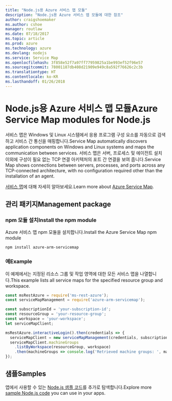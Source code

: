 ```yaml
---
title: "Node.js용 Azure 서비스 맵 모듈"
description: "Node.js용 Azure 서비스 맵 모듈에 대한 참조"
author: craigshoemaker
ms.author: cshoe
manager: routlaw
ms.date: 07/18/2017
ms.topic: article
ms.prod: azure
ms.technology: azure
ms.devlang: nodejs
ms.service: Service Map
ms.openlocfilehash: 3f858e52f7a97ff77959825a1be993ef52f96e57
ms.sourcegitcommit: 78001187db408d21909e949c8a592f76626c2c3b
ms.translationtype: HT
ms.contentlocale: ko-KR
ms.lasthandoff: 01/26/2018
---
```

# <a name="azure-service-map-modules-for-nodejs"></a><span data-ttu-id="8dfeb-103">Node.js용 Azure 서비스 맵 모듈</span><span class="sxs-lookup"><span data-stu-id="8dfeb-103">Azure Service Map modules for Node.js</span></span>

<span data-ttu-id="8dfeb-104">서비스 맵은 Windows 및 Linux 시스템에서 응용 프로그램 구성 요소를 자동으로 검색하고 서비스 간 통신을 매핑합니다.</span><span class="sxs-lookup"><span data-stu-id="8dfeb-104">Service Map automatically discovers application components on Windows and Linux systems and maps the communication between services.</span></span> <span data-ttu-id="8dfeb-105">서비스 맵은 서버, 프로세스 및 에이전트 설치 이외에 구성이 필요 없는 TCP 연결 아키텍처의 포트 간 연결을 보여 줍니다.</span><span class="sxs-lookup"><span data-stu-id="8dfeb-105">Service Map shows connections between servers, processes, and ports across any TCP-connected architecture, with no configuration required other than the installation of an agent.</span></span>

<span data-ttu-id="8dfeb-106">[서비스 맵](https://docs.microsoft.com/azure/operations-management-suite/operations-management-suite-service-map)에 대해 자세히 알아보세요.</span><span class="sxs-lookup"><span data-stu-id="8dfeb-106">Learn more about [Azure Service Map](https://docs.microsoft.com/azure/operations-management-suite/operations-management-suite-service-map).</span></span>

## <a name="management-package"></a><span data-ttu-id="8dfeb-107">관리 패키지</span><span class="sxs-lookup"><span data-stu-id="8dfeb-107">Management package</span></span>

### <a name="install-the-npm-module"></a><span data-ttu-id="8dfeb-108">npm 모듈 설치</span><span class="sxs-lookup"><span data-stu-id="8dfeb-108">Install the npm module</span></span>

<span data-ttu-id="8dfeb-109">Azure 서비스 맵 npm 모듈을 설치합니다.</span><span class="sxs-lookup"><span data-stu-id="8dfeb-109">Install the Azure Service Map npm module</span></span>

```bash
npm install azure-arm-servicemap
```

### <a name="example"></a><span data-ttu-id="8dfeb-110">예</span><span class="sxs-lookup"><span data-stu-id="8dfeb-110">Example</span></span>

<span data-ttu-id="8dfeb-111">이 예제에서는 지정된 리소스 그룹 및 작업 영역에 대한 모든 서비스 맵을 나열합니다.</span><span class="sxs-lookup"><span data-stu-id="8dfeb-111">This example lists all service maps for the specified resource group and workspace.</span></span>

```javascript
const msRestAzure = require('ms-rest-azure');
const serviceMapManagement = require('azure-arm-servicemap');

const subscriptionId = 'your-subscription-id';
const resourceGroup = 'your-resource-group';
const workspace = 'your-workspace';
let serviceMapClient;

msRestAzure.interactiveLogin().then(credentials => {
  serviceMapClient = new serviceMapManagement(credentials, subscriptionId);
  serviceMapClient.machineGroups
    .listByWorkspace(resourceGroup, workspace)
    .then(machineGroups => console.log('Retrieved machine groups: ', machineGroups));
});
```

## <a name="samples"></a><span data-ttu-id="8dfeb-112">샘플</span><span class="sxs-lookup"><span data-stu-id="8dfeb-112">Samples</span></span>

<span data-ttu-id="8dfeb-113">앱에서 사용할 수 있는 [Node.js 샘플 코드](https://azure.microsoft.com/resources/samples/?platform=nodejs)를 추가로 탐색합니다.</span><span class="sxs-lookup"><span data-stu-id="8dfeb-113">Explore more [sample Node.js code](https://azure.microsoft.com/resources/samples/?platform=nodejs) you can use in your apps.</span></span>
